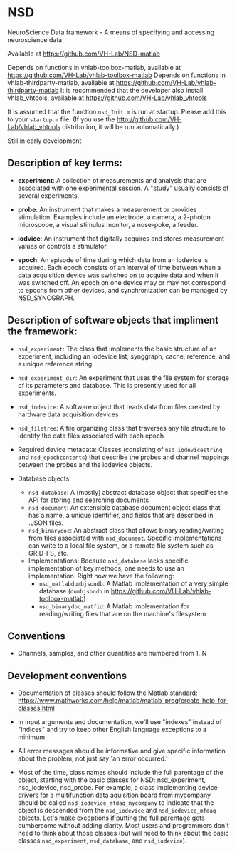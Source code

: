 # NSD
NeuroScience Data framework - A means of specifying and accessing neuroscience data

Available at https://github.com/VH-Lab/NSD-matlab

Depends on functions in vhlab-toolbox-matlab, available at https://github.com/VH-Lab/vhlab-toolbox-matlab
Depends on functions in vhlab-thirdparty-matlab, available at https://github.com/VH-Lab/vhlab-thirdparty-matlab
It is recommended that the developer also install vhlab_vhtools, available at https://github.com/VH-Lab/vhlab_vhtools

It is assumed that the function `nsd_Init.m` is run at startup. Please add this to your `startup.m` file. (If you use the http://github.com/VH-Lab/vhlab_vhtools distribution, it will be run automatically.)


Still in early development

## Description of key terms:

- **experiment**: A collection of measurements and analysis that are associated with one experimental session. A "study" usually consists of several experiments.

- **probe**: An instrument that makes a measurement or provides stimulation. Examples include an electrode, a camera, a 2-photon microscope, a visual stimulus monitor, a nose-poke, a feeder.

- **iodvice**: An instrument that digitally acquires and stores measurement values or controls a stimulator.

- **epoch**: An episode of time during which data from an iodevice is acquired. Each epoch consists of an interval of time between when a data acquisition device was switched on to acquire data and when it was switched off. An epoch on one device may or may not correspond to epochs from other devices, and synchronization can be managed by NSD_SYNCGRAPH.


## Description of software objects that impliment the framework:

- `nsd_experiment`: The class that implements the basic structure of an experiment, including an iodevice list, synggraph, cache, reference, and a unique reference string.

- `nsd_experiment_dir`: An experiment that uses the file system for storage of its parameters and database. This is presently used for all experiments.

- `nsd_iodevice`: A software object that reads data from files created by hardware data acquisition devices

- `nsd_filetree`: A file organizing class that traverses any file structure to identify the data files associated with each epoch

- Required device metadata: Classes (consisting of `nsd_iodevicestring` and `nsd_epochcontents`) that describe the probes and channel mappings between the probes and the iodevice objects.

- Database objects:
   - `nsd_database`: A (mostly) abstract database object that specifies the API for storing and searching documents
   - `nsd_document`: An extensible database document object class that has a name, a unique identifier, and fields that are described in .JSON files.
   - `nsd_binarydoc`: An abstract class that allows binary reading/writing from files associated with `nsd_document`. Specific implementations can write to a local file system, or a remote file system such as GRID-FS, etc. 
   - Implementations: Because `nsd_database` lacks specific implementation of key methods, one needs to use an implementation. Right now we have the following:
      - `nsd_matlabdumbjsondb`: A Matlab implementation of a very simple database (`dumbjsondb` in https://github.com/VH-Lab/vhlab-toolbox-matlab)
      - `nsd_binarydoc_matfid`: A Matlab implementation for reading/writing files that are on the machine's filesystem

## Conventions

- Channels, samples, and other quantities are numbered from 1..N

## Development conventions

- Documentation of classes should follow the Matlab standard: https://www.mathworks.com/help/matlab/matlab_prog/create-help-for-classes.html

- In input arguments and documentation, we'll use "indexes" instead of "indices" and try to keep other English language exceptions to a minimum

- All error messages should be informative and give specific information about the problem, not just say 'an error occurred.'

- Most of the time, class names should include the full parentage of the object, starting with the basic classes for NSD: nsd_experiment, nsd_iodevice, nsd_probe. For example, a class implementing device drivers for a multifunction data aquisition board from mycompany should be called `nsd_iodevice_mfdaq_mycompany` to indicate that the object is descended from the `nsd_iodevice` and `nsd_iodevice_mfdaq` objects. Let's make exceptions if putting the full parentage gets cumbersome without adding clarity. Most users and programmers don't need to think about those classes (but will need to think about the basic classes `nsd_experiment`, `nsd_database`, and `nsd_iodevice`).

